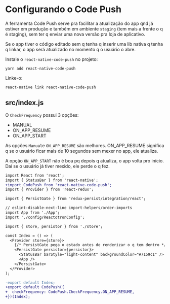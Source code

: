 # Configurando o Code Push

A ferramenta Code Push serve pra facilitar a atualização do app qnd já estiver
em produção e também em ambiente `staging` (tem mais a frente o q é staging),
sem ter q enviar uma nova versão pra loja de aplicativo.

Se o app tiver o código editado sem q tenha q inserir uma lib nativa q tenha q
linkar, o app será atualizado no momento q o usuário o abre.

Instale o `react-native-code-push` no projeto:

`yarn add react-native-code-push`

Linke-o:

`react-native link react-native-code-push`

## src/index.js

O `CheckFrequency` possui 3 opções:

- MANUAL
- ON_APP_RESUME
- ON_APP_START

As opções `Manual`e `ON_APP_RESUME` são melhores. ON_APP_RESUME significa q se
o usuário ficar mais de 10 segundos sem mexer no app, ele atualiza.

A opção `ON_APP_START` não é boa pq depois q atualiza, o app volta pro início.
Daí se o usuário já tiver mexido, ele perde o q fez.

```diff
import React from 'react';
import { StatusBar } from 'react-native';
+import CodePush from 'react-native-code-push';
import { Provider } from 'react-redux';

import { PersistGate } from 'redux-persist/integration/react';

// eslint-disable-next-line import-helpers/order-imports
import App from './App';
import './config/ReactotronConfig';

import { store, persistor } from './store';

const Index = () => (
  <Provider store={store}>
    {/* PersistGate pega o estado antes de renderizar o q tem dentro */}
    <PersistGate persistor={persistor}>
      <StatusBar barStyle="light-content" backgroundColor="#7159c1" />
      <App />
    </PersistGate>
  </Provider>
);

-export default Index;
+export default CodePush({
+  checkFrequency: CodePush.CheckFrequency.ON_APP_RESUME,
+})(Index);
```
